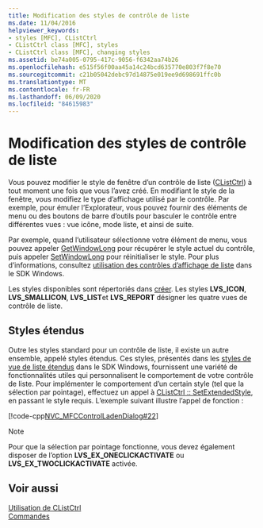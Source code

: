 ```yaml
---
title: Modification des styles de contrôle de liste
ms.date: 11/04/2016
helpviewer_keywords:
- styles [MFC], CListCtrl
- CListCtrl class [MFC], styles
- CListCtrl class [MFC], changing styles
ms.assetid: be74a005-0795-417c-9056-f6342aa74b26
ms.openlocfilehash: e515f56f00aa45a14c24bcd635770e803f7f8e70
ms.sourcegitcommit: c21b05042debc97d14875e019ee9d698691ffc0b
ms.translationtype: MT
ms.contentlocale: fr-FR
ms.lasthandoff: 06/09/2020
ms.locfileid: "84615983"
---
```

# <a name="changing-list-control-styles"></a>Modification des styles de contrôle de liste

Vous pouvez modifier le style de fenêtre d’un contrôle de liste ([CListCtrl](reference/clistctrl-class.md)) à tout moment une fois que vous l’avez créé. En modifiant le style de la fenêtre, vous modifiez le type d’affichage utilisé par le contrôle. Par exemple, pour émuler l’Explorateur, vous pouvez fournir des éléments de menu ou des boutons de barre d’outils pour basculer le contrôle entre différentes vues : vue icône, mode liste, et ainsi de suite.

Par exemple, quand l’utilisateur sélectionne votre élément de menu, vous pouvez appeler [GetWindowLong](/windows/win32/api/winuser/nf-winuser-getwindowlongw) pour récupérer le style actuel du contrôle, puis appeler [SetWindowLong](/windows/win32/api/winuser/nf-winuser-setwindowlongw) pour réinitialiser le style. Pour plus d’informations, consultez [utilisation des contrôles d’affichage de liste](/windows/win32/Controls/using-list-view-controls) dans le SDK Windows.

Les styles disponibles sont répertoriés dans [créer](reference/clistctrl-class.md#create). Les styles **LVS_ICON**, **LVS_SMALLICON**, **LVS_LIST**et **LVS_REPORT** désigner les quatre vues de contrôle de liste.

## <a name="extended-styles"></a>Styles étendus

Outre les styles standard pour un contrôle de liste, il existe un autre ensemble, appelé styles étendus. Ces styles, présentés dans les [styles de vue de liste étendus](/windows/win32/Controls/extended-list-view-styles) dans le SDK Windows, fournissent une variété de fonctionnalités utiles qui personnalisent le comportement de votre contrôle de liste. Pour implémenter le comportement d’un certain style (tel que la sélection par pointage), effectuez un appel à [CListCtrl :: SetExtendedStyle](reference/clistctrl-class.md#setextendedstyle), en passant le style requis. L’exemple suivant illustre l’appel de fonction :

[!code-cpp[NVC_MFCControlLadenDialog#22](codesnippet/cpp/changing-list-control-styles_1.cpp)]

> [!NOTE]
> Pour que la sélection par pointage fonctionne, vous devez également disposer de l’option **LVS_EX_ONECLICKACTIVATE** ou **LVS_EX_TWOCLICKACTIVATE** activée.

## <a name="see-also"></a>Voir aussi

[Utilisation de CListCtrl](using-clistctrl.md)<br/>
[Commandes](controls-mfc.md)
